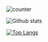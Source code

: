 ![counter](https://enxh8yo4cinf6yt.m.pipedream.net)

![Github stats](https://github-readme-stats.vercel.app/api?username=darklol9&count_private=true&theme=dracula)

[![Top Langs](https://github-readme-stats.vercel.app/api/top-langs/?username=darklol9&count_private=true&layout=compact&theme=dracula)](https://github.com/anuraghazra/github-readme-stats)
